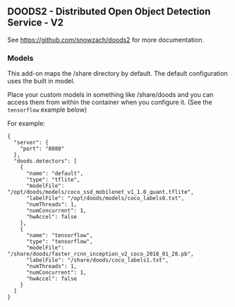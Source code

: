 ## DOODS2 - Distributed Open Object Detection Service - V2

See https://github.com/snowzach/doods2 for more documentation.


### Models

This add-on maps the /share directory by default. The default configuration uses the built in model.

Place your custom models in something like /share/doods and you can access them from within the container when you configure it.
(See the `tensorflow` example below)

For example:

```
{
  "server": {
    "port": "8080"
  },
  "doods.detectors": [
    {
      "name": "default",
      "type": "tflite",
      "modelFile": "/opt/doods/models/coco_ssd_mobilenet_v1_1.0_quant.tflite",
      "labelFile": "/opt/doods/models/coco_labels0.txt",
      "numThreads": 1,
      "numConcurrent": 1,
      "hwAccel": false
    },
    {
      "name": "tensorflow",
      "type": "tensorflow",
      "modelFile": "/share/doods/faster_rcnn_inception_v2_coco_2018_01_28.pb",
      "labelFile": "/share/doods/coco_labels1.txt",
      "numThreads": 1,
      "numConcurrent": 1,
      "hwAccel": false
    }
  ]
}
```
